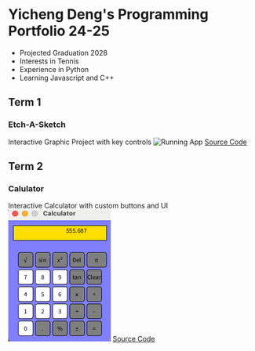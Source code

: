 # Yicheng Deng's Programming Portfolio 24-25
* Projected Graduation 2028
* Interests in Tennis
* Experience in Python
* Learning Javascript and C++
## Term 1
### Etch-A-Sketch
Interactive Graphic Project with key controls
![Running App]()
[Source Code]()  

## Term 2
### Calulator
Interactive Calculator with custom buttons and UI
![Running App](https://github.com/freaky-fella/programming-portfolio/blob/main/images/Calc1.png?raw=true)
[Source Code](https://github.com/freaky-fella/programming-portfolio/tree/main/src/Calculator)
